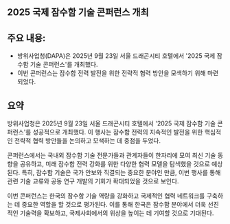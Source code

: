 ## 2025 국제 잠수함 기술 콘퍼런스 개최

## 주요 내용:
*   방위사업청(DAPA)은 2025년 9월 23일 서울 드래곤시티 호텔에서 '2025 국제 잠수함 기술 콘퍼런스'를 개최했다.
*   이번 콘퍼런스는 잠수함 전력 발전을 위한 전략적 협력 방안을 모색하기 위해 마련되었다.

## 요약
방위사업청은 2025년 9월 23일 서울 드래곤시티 호텔에서 '2025 국제 잠수함 기술 콘퍼런스'를 성공적으로 개최했다. 이 행사는 잠수함 전력의 지속적인 발전을 위한 핵심적인 전략적 협력 방안들을 논의하고 모색하는 데 중점을 두었다.

콘퍼런스에서는 국내외 잠수함 기술 전문가들과 관계자들이 한자리에 모여 최신 기술 동향을 공유하고, 미래 잠수함 전력 강화를 위한 다양한 협력 모델을 탐색했을 것으로 예상된다. 특히, 잠수함 기술은 국가 안보와 직결되는 중요한 분야인 만큼, 이번 행사를 통해 관련 기술 교류와 공동 연구 개발의 기회가 확대되었을 것으로 보인다.

이번 콘퍼런스는 한국의 잠수함 기술 역량을 강화하고 국제적인 협력 네트워크를 구축하는 데 중요한 역할을 할 것으로 평가된다. 이를 통해 한국은 잠수함 분야에서 더욱 선진적인 기술력을 확보하고, 국제사회에서의 위상을 높이는 데 기여할 것으로 기대된다.